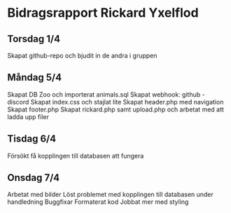 # Bidragsrapport Rickard Yxelflod

## Torsdag 1/4

Skapat github-repo och bjudit in de andra i gruppen

## Måndag 5/4

Skapat DB Zoo och importerat animals.sql
Skapat webhook: github - discord
Skapat index.css och stajlat lite
Skapat header.php med navigation
Skapat footer.php
Skapat rickard.php samt upload.php och arbetat med att ladda upp filer

## Tisdag 6/4

Försökt få kopplingen till databasen att fungera

## Onsdag 7/4

Arbetat med bilder
Löst problemet med kopplingen till databasen under handledning
Buggfixar
Formaterat kod
Jobbat mer med styling
